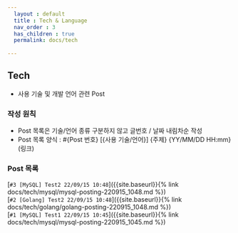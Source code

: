 ```yaml
---  
  layout : default    
  title : Tech & Language  
  nav_order : 3
  has_children : true  
  permalink: docs/tech  
  
---  
```


## Tech 
  - 사용 기술 및 개발 언어 관련 Post  

### 작성 원칙  
  - Post 목록은 기술/언어 종류 구분하지 않고 글번호 / 날짜 내림차순 작성  
  - Post 목록 양식 : #{Post 번호} [{사용 기술/언어}] {주제} {YY/MM/DD HH:mm}(링크)

### Post 목록    
  [`#3 [MySQL] Test2 22/09/15 10:48`]({{site.baseurl}}{% link docs/tech/mysql/mysql-posting-220915_1048.md %})   
  [`#2 [Golang] Test2 22/09/15 10:48`]({{site.baseurl}}{% link docs/tech/golang/golang-posting-220915_1048.md %})   
  [`#1 [MySQL] Test1 22/09/15 10:45`]({{site.baseurl}}{% link docs/tech/mysql/mysql-posting-220915_1045.md %})  
